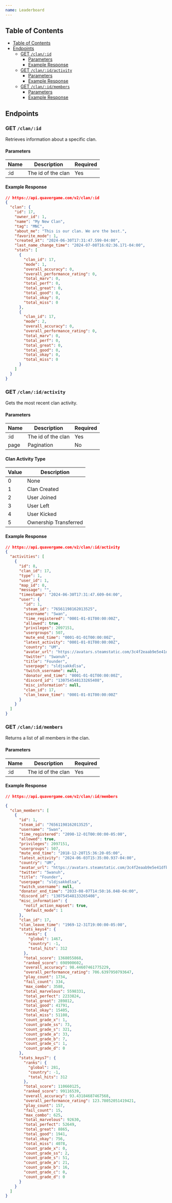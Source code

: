 ```yaml
---
name: Leaderboard
---
```


## Table of Contents

- [Table of Contents](#table-of-contents)
- [Endpoints](#endpoints)
  - [GET `/clan/:id`](#get-%2Fleaderboard)
      - [Parameters](#parameters)
      - [Example Response](#example-response)
  - [GET `/clan/:id/activity`](#get-%2Fleaderboard)
    - [Parameters](#parameters-1)
    - [Example Response](#example-response-1)
  - [GET `/clan/:id/members`](#get-%2Fleaderboard)
      - [Parameters](#parameters-2)
      - [Example Response](#example-response-2)
 
## Endpoints

### GET `/clan/:id`

Retrieves information about a specific clan.

#### Parameters

| Name | Description        | Required |
|------|--------------------| -------- |
| :id  | The id of the clan | Yes      |

#### Example Response

```json
// https://api.quavergame.com/v2/clan/:id
{
  "clan": {
    "id": 17,
    "owner_id": 1,
    "name": "My New Clan",
    "tag": "MNC",
    "about_me": "This is our clan. We are the best.",
    "favorite_mode": 1,
    "created_at": "2024-06-30T17:31:47.599-04:00",
    "last_name_change_time": "2024-07-08T16:02:36.171-04:00",
    "stats": [
      {
        "clan_id": 17,
        "mode": 1,
        "overall_accuracy": 0,
        "overall_performance_rating": 0,
        "total_marv": 0,
        "total_perf": 0,
        "total_great": 0,
        "total_good": 0,
        "total_okay": 0,
        "total_miss": 0
      },
      {
        "clan_id": 17,
        "mode": 2,
        "overall_accuracy": 0,
        "overall_performance_rating": 0,
        "total_marv": 0,
        "total_perf": 0,
        "total_great": 0,
        "total_good": 0,
        "total_okay": 0,
        "total_miss": 0
      }
    ]
  }
}
```

### GET `/clan/:id/activity`

Gets the most recent clan activity.

#### Parameters

| Name | Description        | Required |
|------|--------------------|----------|
| :id  | The id of the clan | Yes      |
| page | Pagination         | No       |

#### Clan Activity Type

| Value | Description           |
|-------|-----------------------|
| 0     | None                  |
| 1     | Clan Created          |
| 2     | User Joined           |
| 3     | User Left             |
| 4     | User Kicked           |
| 5     | Ownership Transferred |

#### Example Response

```json
// https://api.quavergame.com/v2/clan/:id/activity
{
  "activities": [
    {
      "id": 8,
      "clan_id": 17,
      "type": 1,
      "user_id": 1,
      "map_id": 0,
      "message": "",
      "timestamp": "2024-06-30T17:31:47.609-04:00",
      "user": {
        "id": 1,
        "steam_id": "76561198162013525",
        "username": "Swan",
        "time_registered": "0001-01-01T00:00:00Z",
        "allowed": true,
        "privileges": 2097151,
        "usergroups": 507,
        "mute_end_time": "0001-01-01T00:00:00Z",
        "latest_activity": "0001-01-01T00:00:00Z",
        "country": "UM",
        "avatar_url": "https://avatars.steamstatic.com/3c4f2eaab9e5e41dfb1706d21d654a81e525972a_full.jpg",
        "twitter": "Swanuh",
        "title": "Founder",
        "userpage": "sldjsakkdlsa",
        "twitch_username": null,
        "donator_end_time": "0001-01-01T00:00:00Z",
        "discord_id": "130754548133265408",
        "misc_information": null,
        "clan_id": 17,
        "clan_leave_time": "0001-01-01T00:00:00Z"
      }
    }
  ]
}
```

### GET `/clan/:id/members`

Returns a list of all members in the clan.

#### Parameters

| Name | Description        | Required |
|------|--------------------|----------|
| :id  | The id of the clan | Yes      |

#### Example Response

```json
// https://api.quavergame.com/v2/clan/:id/members

{
  "clan_members": [
    {
      "id": 1,
      "steam_id": "76561198162013525",
      "username": "Swan",
      "time_registered": "2090-12-01T00:00:00-05:00",
      "allowed": true,
      "privileges": 2097151,
      "usergroups": 507,
      "mute_end_time": "2018-12-20T15:36:20-05:00",
      "latest_activity": "2024-06-03T15:35:00.937-04:00",
      "country": "UM",
      "avatar_url": "https://avatars.steamstatic.com/3c4f2eaab9e5e41dfb1706d21d654a81e525972a_full.jpg",
      "twitter": "Swanuh",
      "title": "Founder",
      "userpage": "sldjsakkdlsa",
      "twitch_username": null,
      "donator_end_time": "2033-08-07T14:50:16.048-04:00",
      "discord_id": "130754548133265408",
      "misc_information": {
        "notif_action_mapset": true,
        "default_mode": 1
      },
      "clan_id": 17,
      "clan_leave_time": "1969-12-31T19:00:00-05:00",
      "stats_keys4": {
        "ranks": {
          "global": 1467,
          "country": -1,
          "total_hits": 312
        },
        "total_score": 1368055868,
        "ranked_score": 698900602,
        "overall_accuracy": 98.44607461775229,
        "overall_performance_rating": 706.6397950793647,
        "play_count": 1734,
        "fail_count": 334,
        "max_combo": 3588,
        "total_marvelous": 5598331,
        "total_perfect": 2233824,
        "total_great": 289812,
        "total_good": 41791,
        "total_okay": 15405,
        "total_miss": 51108,
        "count_grade_x": 1,
        "count_grade_ss": 73,
        "count_grade_s": 321,
        "count_grade_a": 33,
        "count_grade_b": 7,
        "count_grade_c": 1,
        "count_grade_d": 0
      },
      "stats_keys7": {
        "ranks": {
          "global": 281,
          "country": -1,
          "total_hits": 312
        },
        "total_score": 110660125,
        "ranked_score": 99116539,
        "overall_accuracy": 93.43184687467568,
        "overall_performance_rating": 123.78052051419421,
        "play_count": 157,
        "fail_count": 15,
        "max_combo": 625,
        "total_marvelous": 92630,
        "total_perfect": 52649,
        "total_great": 8865,
        "total_good": 1941,
        "total_okay": 756,
        "total_miss": 4078,
        "count_grade_x": 0,
        "count_grade_ss": 2,
        "count_grade_s": 51,
        "count_grade_a": 21,
        "count_grade_b": 16,
        "count_grade_c": 0,
        "count_grade_d": 0
      }
    }
  ]
}
```

